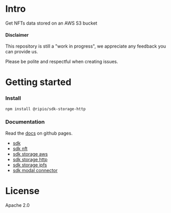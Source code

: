 # Intro

Get NFTs data stored on an AWS S3 bucket

#### Disclaimer

This repository is still a "work in progress", we appreciate any feedback you can provide us.

Please be polite and respectful when creating issues.

# Getting started

### Install

```bash
npm install @ripio/sdk-storage-http
```

### Documentation

Read the [docs](https://ripio.github.io/sdkjs) on github pages.

- [sdk](https://ripio.github.io/sdkjs/sdk)
- [sdk nft](https://ripio.github.io/sdkjs/sdk-nft)
- [sdk storage aws](https://ripio.github.io/sdkjs/sdk-storage-aws)
- [sdk storage http](https://ripio.github.io/sdkjs/sdk-storage-http)
- [sdk storage ipfs](https://ripio.github.io/sdkjs/sdk-storage-ipfs)
- [sdk modal connector](https://ripio.github.io/sdkjs/sdk-modal-connector)

# License

Apache 2.0
